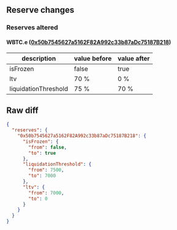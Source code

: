 ## Reserve changes

### Reserves altered

#### WBTC.e ([0x50b7545627a5162F82A992c33b87aDc75187B218](https://snowscan.xyz/address/0x50b7545627a5162F82A992c33b87aDc75187B218))

| description | value before | value after |
| --- | --- | --- |
| isFrozen | false | true |
| ltv | 70 % | 0 % |
| liquidationThreshold | 75 % | 70 % |


## Raw diff

```json
{
  "reserves": {
    "0x50b7545627a5162F82A992c33b87aDc75187B218": {
      "isFrozen": {
        "from": false,
        "to": true
      },
      "liquidationThreshold": {
        "from": 7500,
        "to": 7000
      },
      "ltv": {
        "from": 7000,
        "to": 0
      }
    }
  }
}
```